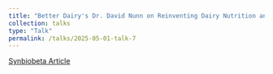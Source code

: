 ```yaml
---
title: "Better Dairy's Dr. David Nunn on Reinventing Dairy Nutrition and Sustainability with Precision Fermentation"
collection: talks
type: "Talk"
permalink: /talks/2025-05-01-talk-7
---
```


[Synbiobeta Article](https://www.synbiobeta.com/read/better-dairys-dr-david-nunn-on-reinventing-dairy-nutrition-and-sustainability-with-precision-fermentation)

